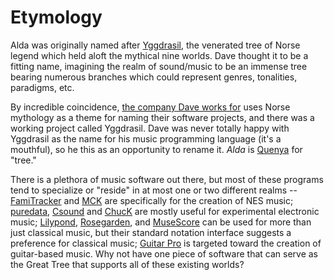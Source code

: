 # Etymology

Alda was originally named after [Yggdrasil][yggdrasil], the venerated tree of Norse legend which held aloft the mythical nine worlds. Dave thought it to be a fitting name, imagining the realm of sound/music to be an immense tree bearing numerous branches which could represent genres, tonalities, paradigms, etc.

By incredible coincidence, [the company Dave works for][adzerk] uses Norse mythology as a theme for naming their software projects, and there was a working project called Yggdrasil. Dave was never totally happy with Yggdrasil as the name for his music programming language (it's a mouthful), so he this as an opportunity to rename it. *Alda* is [Quenya][quenya] for "tree."

There is a plethora of music software out there, but most of these
programs tend to specialize or "reside" in at most one or two different realms
-- [FamiTracker][famitracker] and [MCK][ppmck] are specifically for the creation of NES
music; [puredata][pd], [Csound][csound] and [ChucK][chuck] are mostly useful for
experimental electronic music; [Lilypond][lilypond], [Rosegarden][rosegarden], and
[MuseScore][musescore] can be used for more than just classical music, but
their standard notation interface suggests a preference for classical music;
[Guitar Pro][guitarpro] is targeted toward the creation of guitar-based music. Why
not have one piece of software that can serve as the Great Tree that supports
all of these existing worlds?

[ppmck]: http://ppmck.wikidot.com/what-is-ppmck
[lilypond]: http://www.lilypond.org
[chuck]: http://chuck.cs.princeton.edu
[yggdrasil]: http://en.wikipedia.org/wiki/Yggdrasil
[adzerk]: http://www.adzerk.com
[quenya]: http://en.wikipedia.org/wiki/Quenya
[famitracker]: http://famitracker.com
[pd]: http://puredata.info
[csound]: http://www.csounds.com
[rosegarden]: http://www.rosegardenmusic.com
[musescore]: http://musescore.org
[guitarpro]: http://www.guitar-pro.com
